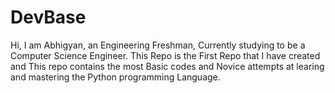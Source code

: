 # DevBase

Hi, I am Abhigyan, an Engineering Freshman, Currently studying to be a Computer Science Engineer. This Repo is the First Repo that I have created and This repo contains the most Basic codes and Novice attempts at learing and mastering the Python programming Language.
